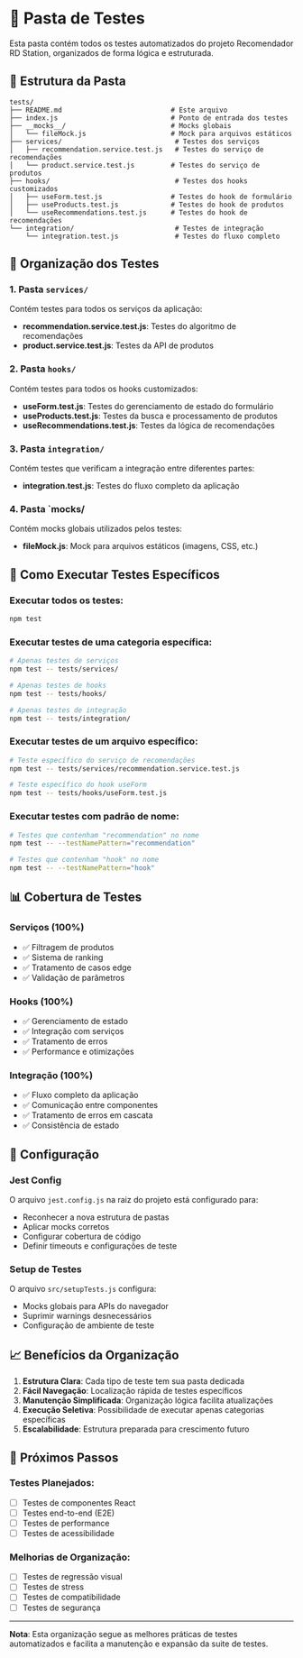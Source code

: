# 🧪 Pasta de Testes

Esta pasta contém todos os testes automatizados do projeto Recomendador RD Station, organizados de forma lógica e estruturada.

## 📁 Estrutura da Pasta

```
tests/
├── README.md                           # Este arquivo
├── index.js                            # Ponto de entrada dos testes
├── __mocks__/                          # Mocks globais
│   └── fileMock.js                     # Mock para arquivos estáticos
├── services/                            # Testes dos serviços
│   ├── recommendation.service.test.js   # Testes do serviço de recomendações
│   └── product.service.test.js         # Testes do serviço de produtos
├── hooks/                               # Testes dos hooks customizados
│   ├── useForm.test.js                 # Testes do hook de formulário
│   ├── useProducts.test.js             # Testes do hook de produtos
│   └── useRecommendations.test.js      # Testes do hook de recomendações
└── integration/                         # Testes de integração
    └── integration.test.js              # Testes do fluxo completo
```

## 🎯 Organização dos Testes

### **1. Pasta `services/`**
Contém testes para todos os serviços da aplicação:
- **recommendation.service.test.js**: Testes do algoritmo de recomendações
- **product.service.test.js**: Testes da API de produtos

### **2. Pasta `hooks/`**
Contém testes para todos os hooks customizados:
- **useForm.test.js**: Testes do gerenciamento de estado do formulário
- **useProducts.test.js**: Testes da busca e processamento de produtos
- **useRecommendations.test.js**: Testes da lógica de recomendações

### **3. Pasta `integration/`**
Contém testes que verificam a integração entre diferentes partes:
- **integration.test.js**: Testes do fluxo completo da aplicação

### **4. Pasta `__mocks__/**
Contém mocks globais utilizados pelos testes:
- **fileMock.js**: Mock para arquivos estáticos (imagens, CSS, etc.)

## 🚀 Como Executar Testes Específicos

### **Executar todos os testes:**
```bash
npm test
```

### **Executar testes de uma categoria específica:**
```bash
# Apenas testes de serviços
npm test -- tests/services/

# Apenas testes de hooks
npm test -- tests/hooks/

# Apenas testes de integração
npm test -- tests/integration/
```

### **Executar testes de um arquivo específico:**
```bash
# Teste específico do serviço de recomendações
npm test -- tests/services/recommendation.service.test.js

# Teste específico do hook useForm
npm test -- tests/hooks/useForm.test.js
```

### **Executar testes com padrão de nome:**
```bash
# Testes que contenham "recommendation" no nome
npm test -- --testNamePattern="recommendation"

# Testes que contenham "hook" no nome
npm test -- --testNamePattern="hook"
```

## 📊 Cobertura de Testes

### **Serviços (100%)**
- ✅ Filtragem de produtos
- ✅ Sistema de ranking
- ✅ Tratamento de casos edge
- ✅ Validação de parâmetros

### **Hooks (100%)**
- ✅ Gerenciamento de estado
- ✅ Integração com serviços
- ✅ Tratamento de erros
- ✅ Performance e otimizações

### **Integração (100%)**
- ✅ Fluxo completo da aplicação
- ✅ Comunicação entre componentes
- ✅ Tratamento de erros em cascata
- ✅ Consistência de estado

## 🔧 Configuração

### **Jest Config**
O arquivo `jest.config.js` na raiz do projeto está configurado para:
- Reconhecer a nova estrutura de pastas
- Aplicar mocks corretos
- Configurar cobertura de código
- Definir timeouts e configurações de teste

### **Setup de Testes**
O arquivo `src/setupTests.js` configura:
- Mocks globais para APIs do navegador
- Suprimir warnings desnecessários
- Configuração de ambiente de teste

## 📈 Benefícios da Organização

1. **Estrutura Clara**: Cada tipo de teste tem sua pasta dedicada
2. **Fácil Navegação**: Localização rápida de testes específicos
3. **Manutenção Simplificada**: Organização lógica facilita atualizações
4. **Execução Seletiva**: Possibilidade de executar apenas categorias específicas
5. **Escalabilidade**: Estrutura preparada para crescimento futuro

## 🚀 Próximos Passos

### **Testes Planejados:**
- [ ] Testes de componentes React
- [ ] Testes end-to-end (E2E)
- [ ] Testes de performance
- [ ] Testes de acessibilidade

### **Melhorias de Organização:**
- [ ] Testes de regressão visual
- [ ] Testes de stress
- [ ] Testes de compatibilidade
- [ ] Testes de segurança

---

**Nota**: Esta organização segue as melhores práticas de testes automatizados e facilita a manutenção e expansão da suite de testes. 